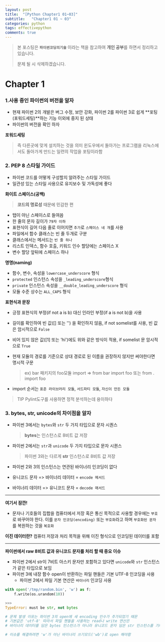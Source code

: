 ```yaml
---
layout: post
title:  "[Python Chapter1 01~03]"
subtitle:   "Chapter1 01 ~ 03"
categories: python
tags: effectivepython
comments: true
---
```

> 본 포스팅은 **`파이썬코딩의기술`** 이라는 책을 참고하여 **개인 공부**를 하면서 정리하고 있습니다.
>
> 문제 될 시 삭제하겠습니다.

# Chapter 1
### 1.사용 중인 파이썬의 버전을 알자
- 현재 파이썬 2의 개발은 버그 수정, 보안 강화, 파이썬 2를 파이썬 3로 쉽게 **포팅(포워드세팅)**하는 기능 이외에 중지 된 상태
- 파이썬의 버전을 확인 하자

**포워드세팅**
> 즉 다른곳에 맞게 설치하는 것을 의미
윈도우에서 돌아가는 프로그램을 리눅스에서도 돌아가게 만드는
일련의 작업을 포팅이라함

### 2. PEP 8 스타일 가이드
- 파이썬 코드를 어떻게 구성할지 알려주는 스타일 가이드
- 일관성 있는 스타일 사용으로 유지보수 및 가독성에 좋다

**화이트 스페이스(공백)**

> **코드의 명료성** 때문에 민감한 편

- 탭이 아닌 스페이스로 들여씀
- 한 줄의 문자 길이가 `79자 이하`
- 표현식이 길어 다음 줄로 이어지면 `추가`로 `스페이스 네 개`를 사용
- 파일에서 함수 클래스는 빈 줄 두개로 구분
- 클래스에서는 메서드는 `빈 줄 하나`
- 리스트 인덱스, 함수 호출, 키워드 인수 할당에는 스페이스 X
- 변수 할당 앞뒤에 스페이스 하나

**명명(naming)**

- 함수, 변수, 속성을 `lowercase_underscore` 형식
- `protected` 인스턴스 속성을 `_leading_underscore`형식
- `private` 인스턴스 속성을 `__double_leading_underscore` 형식
- 모듈 수준 상수는 `ALL_CAPS` 형식

**표현식과 문장**

- 긍정 표현식의 부정(if not a is b) 대신 인라인 부정(if a is not b)을 사용
- 길이를 확인하여 빈 값([] 또는 '') 을 확인하지 않음, if not somelist를 사용, 빈 값은 암시적으로 `False`
- 비어 있지 않은 값([1] 또는 'hi')에도 위와 같은 방식이 적용, if somelist 문 암시적으로 `True`
- 현재 모듈의 경로를 기준으로 상대 경로로 된 이름을 권장하지 않지만 써야한다면 명시적 구문

	> ex) bar 패키지의 foo모듈 import => from bar import foo 또는 from . import foo

- import 순서는 `표준 라이브러리 모듈`, `서드파티 모듈`, `자신이 만든 모듈`

> TIP Pylint도구를 사용하면 정적 분석하는데 용이하다

### 3. bytes, str, unicode의 차이점을 알자
- 파이썬 3에서는 `bytes`와 `str` 두 가지 타입으로 문자 시퀀스

	> **bytes**는 인스턴스로 8비트 값 저장
- 파이썬 2에서는 `str`과 `unicode` 두 가지 타입으로 문자 시퀀스

	> 파이썬 3와는 다르게 **str** 인스턴스로 8비트 값 저장
- 파이썬 2와 3의 인스턴스는 연관된 바이너리 인코딩이 없다
- 유니코드 문자 => 바이너리 데이터  = `encode 메서드`
- 바이너리 데이터 => 유니코드 문자 = `decode 매서드`

---
**여기서 잠깐!**

- 문자나 기호들의 집합을 컴퓨터에서 저장 혹은 통신 목적으로 사용할 경우에는 `부호`로 바꾸어야 한다.
이를 `문자 인코딩(encoding)` 또는 `부호화`라고 하며 `부호화된 문자`를 복원하는 것을 `복호화`

**이진 데이터란?**
컴퓨터 저장과 처리 목적을 위해 이진 형식으로 인코딩된 데이터를 포함

---

**파이썬에서 raw 8비트 값과 유니코드 문자를 처리 할 때 중요 이슈**

- 파이썬 2에서 str이 7비트 아스키 문자만 포함하고 있다면 `unicode`와 `str` 인스턴스가 같은 타입으로 보임
- 파이썬 3에 내장 함수 open이 반환하는 파일 핸들은 기본 UTF-8 인코딩을 사용
	- 파이썬 2에서 파일 기본 연산은 `바이너리` 인코딩 사용

```python
with open('/tmp/random.bin', 'w') as f:
	f.write(os.urandom(10))

>>>
TypeError: must be str, not bytes

# 문제 발생 이유는 파이썬 3의 open에 새 encoding 인수가 추가되었기 때문
# 기본값은 'utf-8' 따라서 파일 핸들을 사용하는 read나 write 연산은
# 바이너리 데이터를 담은 bytes 인스턴스가 아니라 유니코드 문자 담은 str 인스턴스를 기대

# 이슈를 해결하려면 'w'가 아닌 바이너리 쓰기모드('wb')로 open 해야함

```

